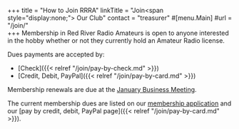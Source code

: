 +++
title = "How to Join RRRA"
linkTitle = "Join<span style=\"display:none;\"> Our Club</span>"
contact = "treasurer"
#[menu.Main]
#url = "/join/"  
+++
Membership in Red River Radio Amateurs is open to anyone interested in
the hobby whether or not they currently hold an Amateur Radio license.

Dues payments are accepted by:

* [Check]({{< relref "/join/pay-by-check.md" >}})
* [Credit, Debit, PayPal]({{< relref "/join/pay-by-card.md" >}})

Membership renewals are due at the
[January Business Meeting](/dates/business-meetings/).

The current membership dues are listed on our
[membership application](/s/3iOnHKqxHlaDxxv) and our
[pay by credit, debit, PayPal page]({{< relref "/join/pay-by-card.md" >}}).
